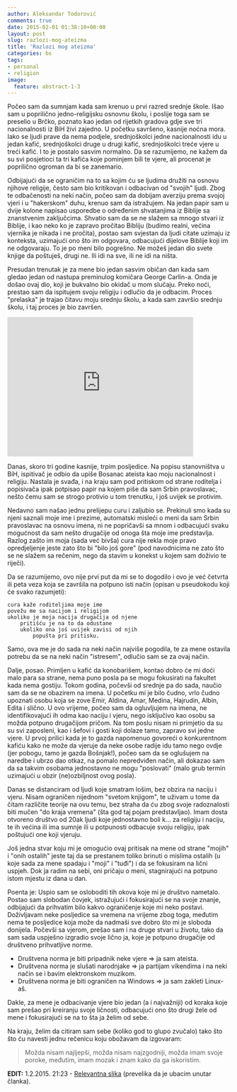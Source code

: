 ```yaml
---
author: Aleksandar Todorović
comments: true
date: 2015-02-01 01:38:10+00:00
layout: post
slug: razlozi-mog-ateizma
title: 'Razlozi mog ateizma'
categories: bs
tags:
- personal
- religion
image:
  feature: abstract-1-3
---
```


Počeo sam da sumnjam kada sam krenuo u prvi razred srednje škole. Išao sam u poprilično jedno-religijsku osnovnu školu, i poslije toga sam se preselio u Brčko, poznato kao jedan od rijetkih gradova gdje sve tri nacionalnosti iz BiH živi zajedno. U početku savršeno, kasnije noćna mora. Iako se ljudi prave da nema podjele, srednjoškolci jedne nacionalnosti idu u jedan kafić, srednjoškolci druge u drugi kafić, srednjoškolci treće vjere u treći kafić. I to je postalo sasvim normalno. Da se razumijemo, ne kažem da su svi posjetioci ta tri kafića koje pominjem bili te vjere, ali procenat je poprilično ogroman da bi se zanemario.

Odbijajući da se ograničim na to sa kojim ću se ljudima družiti na osnovu njihove religije, često sam bio kritikovan i odbacivan od "svojih" ljudi. Zbog te odbačenosti na neki način, počeo sam da dobijam averziju prema svojoj vjeri i u "hakerskom" duhu, krenuo sam da istražujem. Na jedan papir sam u dvije kolone napisao usporedbe o određenim shvatanjima iz Biblije sa znanstvenim zaključcima. Shvatio sam da se ne slažem sa mnogo stvari iz Biblije, i kao neko ko je zapravo pročitao Bibliju (budimo realni, većina vjernika je nikada i ne pročita), postao sam svjestan da ljudi citate uzimaju iz konteksta, uzimajući ono što im odgovara, odbacujući dijelove Biblije koji im ne odgovaraju. To je po meni bilo pogrešno. Ne možeš jedan dio svete knjige da poštuješ, drugi ne. Ili idi na sve, ili ne idi na ništa.

Presudan trenutak je za mene bio jedan sasvim običan dan kada sam gledao jedan od nastupa preminulog komičara George Carlin-a. Onda je došao ovaj dio, koji je bukvalno bio okidač u mom slučaju. Preko noći, prestao sam da ispitujem svoju religiju i odlučio da je odbacim. Proces "prelaska" je trajao čitavu moju srednju školu, a kada sam završio srednju školu, i taj proces je bio završen.

<iframe width="420" height="315" src="https://www.youtube.com/embed/8r-e2NDSTuE" frameborder="0" allowfullscreen></iframe>

Danas, skoro tri godine kasnije, trpim posljedice. Na popisu stanovništva u BiH, ispitivač je odbio da upiše Bosanac ateista kao moju nacionalnost i religiju. Nastala je svađa, i na kraju sam pod pritiskom od strane roditelja i popisivača ipak potpisao papir na kojem piše da sam Srbin pravoslavac, nešto čemu sam se strogo protivio u tom trenutku, i još uvijek se protivim.

Nedavno sam našao jednu prelijepu curu i zaljubio se. Prekinuli smo kada su njeni saznali moje ime i prezime, automatski misleći o meni da sam Srbin pravoslavac na osnovu imena, ni ne popričavši sa mnom i odbacujući svaku mogućnost da sam nešto drugačije od onoga šta moje ime predstavlja. Razlog zašto im moja (sada već bivša) cura nije rekla moje pravo opredjeljenje jeste zato što bi "bilo još gore" (pod navodnicima ne zato što se ne slažem sa rečenim, nego da stavim u konekst u kojem sam doživio te riječi).

Da se razumijemo, ovo nije prvi put da mi se to dogodilo i ovo je već četvrta ili peta veza koja se završila na potpuno isti način (opisan u pseudokodu koji će svako razumjeti):

    cura kaže roditeljima moje ime
    povežu me sa nacijom i religijom
    ukoliko je moja nacija drugačija od njene
        pritišću je na to da odustane
        ukoliko ona još uvijek zavisi od njih
            popušta pri pritisku.

Samo, ova me je do sada na neki način najviše pogodila, te za mene ostavila potrebu da se na neki način "istresem", odlučio sam se za ovaj način.

Dalje, posao. Primljen u kafić da konobarišem, kontao dobro će mi doći malo para sa strane, nema puno posla pa se mogu fokusirati na fakultet kada nema gostiju. Tokom godina, počevši od srednje pa do sada, naučio sam da se ne obazirem na imena. U početku mi je bilo čudno, vrlo čudno upoznati osobu koja se zove Emir, Aldina, Amar, Medina, Hajrudin, Albin, Edita i slično. U ovo vrijeme, počeo sam da ogluvljujem na imena, ne identifikovajući ih odma kao naciju i vjeru, nego isključivo kao osobu sa možda potpuno drugačijom pričom. Na tom poslu nisam ni primjetio da su su svi zaposleni, kao i šefovi i gosti koji dolaze tamo, zapravo svi jedne vjere. U prvoj prilici kada je to gazda napomenuo govoreći o konkurentnom kafiću kako ne može da vjeruje da neke osobe radije idu tamo nego ovdje (jer pobogu, tamo je gazda Bošnjak!), počeo sam da se oglušujem na naredbe i ubrzo dao otkaz, na pomalo nepredviđen način, ali dokazao sam da sa takvim osobama jednostavno ne mogu "poslovati" (malo grub termin uzimajući u obzir (ne)ozbiljnost ovog posla).

Danas se distanciram od ljudi koje smatram lošim, bez obzira na naciju i vjeru. Nisam ograničen nijednom "svetom knjigom", te uživam u tome da čitam različite teorije na ovu temu, bez straha da ću zbog svoje radoznalosti biti mučen "do kraja vremena" (šta god taj pojam predstavljao). Imam dosta otvoreno društvo od 20ak ljudi koje jednostavno boli k... za religiju i naciju, te ih većina ili ima sumnje ili u potpunosti odbacuje svoju religiju, ipak poštujući one koji vjeruju.

Još jedna stvar koju mi je omogućio ovaj pritisak na mene od strane "mojih" i "onih ostalih" jeste taj da se prestanem toliko brinuti o mislima ostalih (u koje sada za mene spadaju i "moji" i "tuđi") i da se fokusiram na lični uspjeh. Dok ja radim na sebi, oni pričaju o meni, stagnirajući na potpuno istom mjestu iz dana u dan.

Poenta je: Uspio sam se osloboditi tih okova koje mi je društvo nametalo. Postao sam slobodan čovjek, istražujući i fokusirajući se na svoje znanje, odbijajući da prihvatim bilo kakvo ograničenje koje mi neko postavi. Doživljavam neke posljedice sa vremena na vrijeme zbog toga, međutim nema te posljedice koja može da nadmaši sve dobro što mi je sloboda donijela. Počevši sa vjerom, prešao sam i na druge stvari u životu, tako da sam sada uspješno izgradio svoje lično ja, koje je potpuno drugačije od društveno prihvatljive norme.

* Društvena norma je biti pripadnik neke vjere => ja sam ateista.
* Društvena norma je slušati narodnjake => ja partijam vikendima i na neki način se i bavim elektronskom muzikom.
* Društvena norma je biti ograničen na Windows => ja sam zakleti Linux-aš.

Dakle, za mene je odbacivanje vjere bio jedan (a i najvažniji) od koraka koje sam prešao pri kreiranju svoje ličnosti, odbacujući ono što drugi žele od mene i fokusirajući se na to šta ja želim od sebe.

Na kraju, želim da citiram sam sebe (koliko god to glupo zvučalo) tako što što ću navesti jednu rečenicu koju obožavam da izgovaram:

> Možda nisam najljepši, možda nisam najzgodniji, možda imam svoje poroke, međutim, imam mozak i znam kako da ga iskoristim.

**EDIT:** 1.2.2015. 21:23 - [Relevantna slika](https://i.imgur.com/mpQA0.jpg) (prevelika da je ubacim unutar članka).
